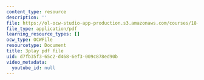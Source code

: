 ```yaml
---
content_type: resource
description: ''
file: https://ol-ocw-studio-app-production.s3.amazonaws.com/courses/18-06sc-linear-algebra-fall-2011/d7fb35f365c2d4686ef3009c878ed90b_5IGTFgPqlkw.pdf
file_type: application/pdf
learning_resource_types: []
ocw_type: OCWFile
resourcetype: Document
title: 3play pdf file
uid: d7fb35f3-65c2-d468-6ef3-009c878ed90b
video_metadata:
  youtube_id: null
---
```

